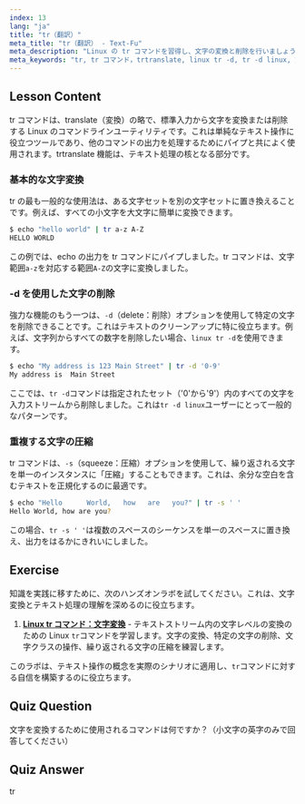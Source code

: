 ```yaml
---
index: 13
lang: "ja"
title: "tr（翻訳）"
meta_title: "tr（翻訳） - Text-Fu"
meta_description: "Linux の tr コマンドを習得し、文字の変換と削除を行いましょう。このガイドでは、tr で文字を翻訳する方法、linux tr -d のようなオプションを使用して文字を削除する方法、およびテキスト操作のための実践的な例を紹介します。"
meta_keywords: "tr, tr コマンド，trtranslate, linux tr -d, tr -d linux, 文字の翻訳，文字の削除，テキスト処理，Linux コマンド"
---
```


## Lesson Content

tr コマンドは、translate（変換）の略で、標準入力から文字を変換または削除する Linux のコマンドラインユーティリティです。これは単純なテキスト操作に役立つツールであり、他のコマンドの出力を処理するためにパイプと共によく使用されます。trtranslate 機能は、テキスト処理の核となる部分です。

### 基本的な文字変換

tr の最も一般的な使用法は、ある文字セットを別の文字セットに置き換えることです。例えば、すべての小文字を大文字に簡単に変換できます。

```bash
$ echo "hello world" | tr a-z A-Z
HELLO WORLD
```

この例では、echo の出力を tr コマンドにパイプしました。tr コマンドは、文字範囲`a-z`を対応する範囲`A-Z`の文字に変換しました。

### -d を使用した文字の削除

強力な機能のもう一つは、`-d`（delete：削除）オプションを使用して特定の文字を削除できることです。これはテキストのクリーンアップに特に役立ちます。例えば、文字列からすべての数字を削除したい場合、`linux tr -d`を使用できます。

```bash
$ echo "My address is 123 Main Street" | tr -d '0-9'
My address is  Main Street
```

ここでは、`tr -d`コマンドは指定されたセット（'0'から'9'）内のすべての文字を入力ストリームから削除しました。これは`tr -d linux`ユーザーにとって一般的なパターンです。

### 重複する文字の圧縮

tr コマンドは、`-s`（squeeze：圧縮）オプションを使用して、繰り返される文字を単一のインスタンスに「圧縮」することもできます。これは、余分な空白を含むテキストを正規化するのに最適です。

```bash
$ echo "Hello      World,   how   are   you?" | tr -s ' '
Hello World, how are you?
```

この場合、`tr -s ' '`は複数のスペースのシーケンスを単一のスペースに置き換え、出力をはるかにきれいにしました。

## Exercise

知識を実践に移すために、次のハンズオンラボを試してください。これは、文字変換とテキスト処理の理解を深めるのに役立ちます。

1. **[Linux tr コマンド：文字変換](https://labex.io/ja/labs/linux-linux-tr-command-character-translating-219198)** - テキストストリーム内の文字レベルの変換のための Linux `tr`コマンドを学習します。文字の変換、特定の文字の削除、文字クラスの操作、繰り返される文字の圧縮を練習します。

このラボは、テキスト操作の概念を実際のシナリオに適用し、`tr`コマンドに対する自信を構築するのに役立ちます。

## Quiz Question

文字を変換するために使用されるコマンドは何ですか？（小文字の英字のみで回答してください）

## Quiz Answer

tr
